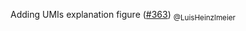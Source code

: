 Adding UMIs explanation figure ([#363](https://github.com/theislab/single-cell-best-practices/pull/363)) <sub>@LuisHeinzlmeier</sub>
